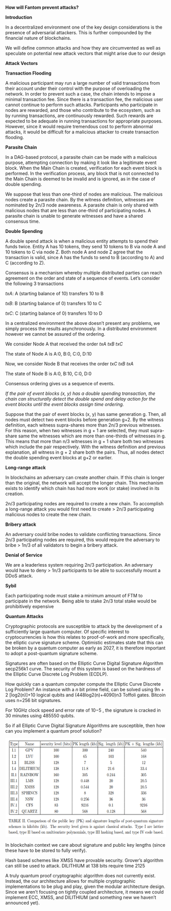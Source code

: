 **How will Fantom prevent attacks?**

**Introduction**

In a decentralized environment one of the key design considerations is
the presence of adversarial attackers. This is further compounded by the
financial nature of blockchains.

We will define common attacks and how they are circumvented as well as
speculate on potential new attack vectors that might arise due to our
design

**Attack Vectors**

**Transaction Flooding**

A malicious participant may run a large number of valid transactions
from their account under their control with the purpose of overloading
the network. In order to prevent such a case, the chain intends to
impose a minimal transaction fee. Since there is a transaction fee, the
malicious user cannot continue to perform such attacks. Participants who
participate in nodes are rewarded, and those who contribute to the
ecosystem, such as by running transactions, are continuously rewarded.
Such rewards are expected to be adequate in running transactions for
appropriate purposes. However, since it would require tremendous cost to
perform abnormal attacks, it would be difficult for a malicious attacker
to create transaction flooding.

**Parasite Chain**

In a DAG-based protocol, a parasite chain can be made with a malicious
purpose, attempting connection by making it look like a legitimate event
block. When the Main Chain is created, verification for each event block
is performed. In the verification process, any block that is not
connected to the Main Chain is deemed to be invalid and is ignored, as
in the case of double spending.

We suppose that less than one-third of nodes are malicious. The
malicious nodes create a parasite chain. By the witness definition,
witnesses are nominated by 2n/3 node awareness. A parasite chain is only
shared with malicious nodes that are less than one-third of
participating nodes. A parasite chain is unable to generate witnesses
and have a shared consensus time.

**Double Spending**

A double spend attack is when a malicious entity attempts to spend their
funds twice. Entity A has 10 tokens, they send 10 tokens to B via node A
and 10 tokens to C via node Z. Both node A and node Z agree that the
transaction is valid, since A has the funds to send to B (according to
A) and C (according to Z).

Consensus is a mechanism whereby multiple distributed parties can reach
agreement on the order and state of a sequence of events. Let’s consider
the following 3 transactions

*txA*: A (starting balance of 10) transfers 10 to B

*txB*: B (starting balance of 0) transfers 10 to C

*txC*: C (starting balance of 0) transfers 10 to D

In a centralized environment the above doesn’t present any problems, we
simply process the results asynchronously. In a distributed environment
however we cannot be assured of the ordering.

We consider Node A that received the order *txA txB txC*

The state of Node A is A:0, B:0, C:0, D:10

Now, we consider Node B that receives the order *txC txB txA*

The state of Node B is A:0, B:10, C:0, D:0

Consensus ordering gives us a sequence of events.

*If the pair of event blocks (x, y) has a double spending transaction,
the chain can structurally detect the double spend and delay action for
the event blocks until the event blocks assign time ordering.*

Suppose that the pair of event blocks (x, y) has same generation g.
Then, all nodes must detect two event blocks before generation g+2. By
the witness definition, each witness supra-shares more than 2n/3
previous witnesses. For this reason, when two witnesses in g + 1 are
selected, they must supra-share same the witnesses which are more than
one-thirds of witnesses in g. This means that more than n/3 witnesses in
g + 1 share both two witnesses which include the pair respectively. With
the witness definition and previous explanation, all witness in g + 2
share both the pairs. Thus, all nodes detect the double spending event
blocks at g+2 or earlier.

**Long-range attack**

In blockchains an adversary can create another chain. If this chain is
longer than the original, the network will accept the longer chain. This
mechanism exists to identify which chain has had more work (or stake)
involved in its creation.

2n/3 participating nodes are required to create a new chain. To
accomplish a long-range attack you would first need to create &gt; 2n/3
participating malicious nodes to create the new chain.

**Bribery attack**

An adversary could bribe nodes to validate conflicting transactions.
Since 2n/3 participating nodes are required, this would require the
adversary to bribe &gt; 1n/3 of all validators to begin a bribery
attack.

**Denial of Service**

We are a leaderless system requiring 2n/3 participation. An adversary
would have to deny &gt; 1n/3 participants to be able to successfully
mount a DDoS attack.

**Sybil**

Each participating node must stake a minimum amount of FTM to
participate in the network. Being able to stake 2n/3 total stake would
be prohibitively expensive

**Quantum Attacks**

Cryptographic protocols are susceptible to attack by the development of
a sufficiently large quantum computer. Of specific interest to
cryptocurrencies is how this relates to proof-of-work and more
specifically, the elliptic curve signature scheme. Optimistic estimates
state that this can be broken by a quantum computer as early as 2027, it
is therefore important to adopt a post-quantum signature scheme.

Signatures are often based on the Elliptic Curve Digital Signature
Algorithm secp256k1 curve. The security of this system is based on the
hardness of the Elliptic Curve Discrete Log Problem (ECDLP).

How quickly can a quantum computer compute the Elliptic Curve Discrete
Log Problem? An instance with a *n* bit prime field, can be solved using
9n + 2 \[log2(n)\]+10 logical qubits and (448log2(n)+4090)n3 Toffoli
gates. Bitcoin uses n=256 bit signatures.

For 10GHz clock speed and error rate of 10−5 , the signature is cracked
in 30 minutes using 485550 qubits.

So if all Elliptic Curve Digital Signature Algorithms are susceptible,
then how can you implement a quantum proof solution?

<img src="./docs/attacks/image1.png" style="width:6.27083in;height:3.22222in" />

In blockchain context we care about signature and public key lengths
(since these have to be stored to fully verify).

Hash based schemes like XMSS have provable security. Grover’s algorithm
can still be used to attack. DILITHIUM at 138 bits require time 2125

A truly quantum proof cryptographic algorithm does not currently exist.
Instead, the our architecture allows for multiple cryptographic
implementations to be plug and play, given the modular architecture
design. Since we aren’t focusing on tightly coupled architecture, it
means we could implement ECC, XMSS, and DILITHIUM (and something new we
haven’t announced yet).
